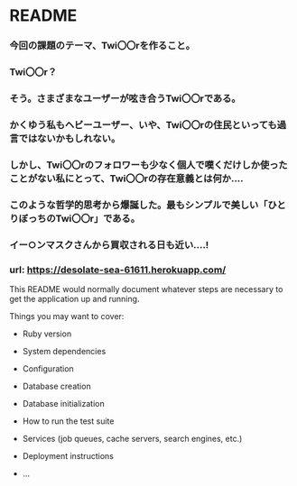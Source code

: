# README

### 今回の課題のテーマ、Twi〇〇rを作ること。
### Twi〇〇r？
### そう。さまざまなユーザーが呟き合うTwi〇〇rである。
### かくゆう私もヘビーユーザー、いや、Twi〇〇rの住民といっても過言ではないかもしれない。
### しかし、Twi〇〇rのフォロワーも少なく個人で嘆くだけしか使ったことがない私にとって、Twi〇〇rの存在意義とは何か....
### このような哲学的思考から爆誕した。最もシンプルで美しい「ひとりぼっちのTwi〇〇r」である。
### イー○ンマスクさんから買収される日も近い....!
### url: https://desolate-sea-61611.herokuapp.com/


This README would normally document whatever steps are necessary to get the
application up and running.

Things you may want to cover:

* Ruby version

* System dependencies

* Configuration

* Database creation

* Database initialization

* How to run the test suite

* Services (job queues, cache servers, search engines, etc.)

* Deployment instructions

* ...
